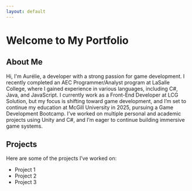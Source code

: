 ```yaml
---
layout: default
---
```


# Welcome to My Portfolio

## About Me

Hi, I'm Aurélie, a developer with a strong passion for game development. I recently completed an AEC Programmer/Analyst program at LaSalle College, where I gained experience in various languages, including C#, Java, and JavaScript. I currently work as a Front-End Developer at LCG Solution, but my focus is shifting toward game development, and I’m set to continue my education at McGill University in 2025, pursuing a Game Development Bootcamp. I’ve worked on multiple personal and academic projects using Unity and C#, and I’m eager to continue building immersive game systems.

## Projects

Here are some of the projects I’ve worked on:
- Project 1
- Project 2
- Project 3
